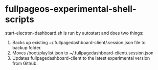 # fullpageos-experimental-shell-scripts

start-electron-dashboard.sh is run by autostart and does two things:

1. Backs up existing ~/.fullpagedashboard-client/.session.json file to backup folder.
1. Moves /boot/playlist.json to ~/.fullpagedashboard-client/.session.json
1. Updates fullpagedashboard-client to the latest experimental version from Github. 